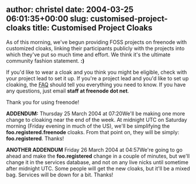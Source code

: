 author: christel
date: 2004-03-25 06:01:35+00:00
slug: customised-project-cloaks
title: Customised Project Cloaks
---
As of this morning, we've begun providing FOSS projects on freenode with customized cloaks, linking their participants publicly with the projects into which they've put so much time and effort.  We think it's the ultimate community fashion statement. **:)**

If you'd like to wear a cloak and you think you might be eligible, check with your project lead to set it up.  If you're a project lead and you'd like to set up cloaking, the  [FAQ](http://freenode.net/faq.shtml#projectcloak) should tell you everything you need to know.  If you have any questions, just email **staff at freenode dot net**.

Thank you for using freenode!

**ADDENDUM:** Thursday 25 March 2004 at 07:20We'll be making one more change to cloaking near the end of the week.  At midnight UTC on Saturday morning (Friday evening in much of the US), we'll be simplifying the **foo.registered.freenode** cloaks.  From that point on, they will be simply: **foo.registered**.  Thanks!

**ANOTHER ADDENDUM** Friday 26 March 2004 at 04:57We're going to go ahead and make the **foo.registered** change in a couple of minutes, but we'll change it in the services database, and not on any live nicks until sometime after midnight UTC.  Some people will get the new cloaks, but it'll be a mixed bag.  Services will be down for a bit. Thanks!

